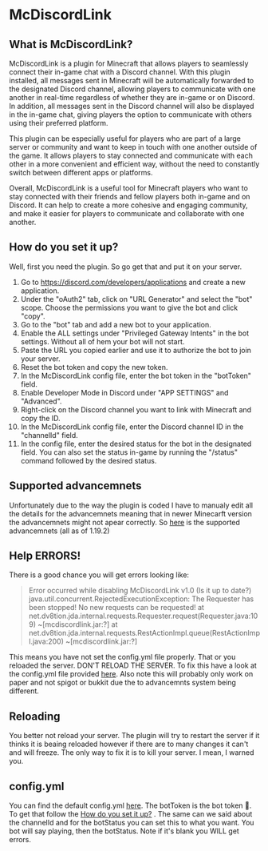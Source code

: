 # McDiscordLink

## What is McDiscordLink?
McDiscordLink is a plugin for Minecraft that allows players to seamlessly connect their in-game chat with a Discord channel. 
With this plugin installed, all messages sent in Minecraft will be automatically forwarded to the designated Discord channel, 
allowing players to communicate with one another in real-time regardless of whether they are in-game or on Discord. 
In addition, all messages sent in the Discord channel will also be displayed in the in-game chat, giving players the option to 
communicate with others using their preferred platform.

This plugin can be especially useful for players who are part of a large server or community and want to keep in 
touch with one another outside of the game. It allows players to stay connected and communicate with each other in a 
more convenient and efficient way, without the need to constantly switch between different apps or platforms.

Overall, McDiscordLink is a useful tool for Minecraft players who want to stay connected with their friends and 
fellow players both in-game and on Discord. It can help to create a more cohesive and engaging community, and make it easier 
for players to communicate and collaborate with one another.

## How do you set it up?
Well, first you need the plugin. So go get that and put it on your server.

1. Go to https://discord.com/developers/applications and create a new application.
2. Under the "oAuth2" tab, click on "URL Generator" and select the "bot" scope. Choose the permissions you want to give the bot and click "copy".
3. Go to the "bot" tab and add a new bot to your application.
4. Enable the ALL settings under "Privileged Gateway Intents" in the bot settings. Without all of hem your bot will not start.
5. Paste the URL you copied earlier and use it to authorize the bot to join your server.
6. Reset the bot token and copy the new token.
7. In the McDiscordLink config file, enter the bot token in the "botToken" field.
8. Enable Developer Mode in Discord under "APP SETTINGS" and "Advanced".
9. Right-click on the Discord channel you want to link with Minecraft and copy the ID.
10. In the McDiscordLink config file, enter the Discord channel ID in the "channelId" field.
11. In the config file, enter the desired status for the bot in the designated field. You can also set the status in-game by running the "/status" command followed 
by the desired status.

## Supported advancemnets
Unfortunately due to the way the plugin is coded I have to manualy edit all the details for the advancemnets meaning that in newer Minecarft version the advancemnets might not apear correctly. So [here](https://github.com/MJDaws0n/mcDiscordLink/blob/master/supportedAdvancements.md) is the supported advancemnets (all as of 1.19.2)


## Help ERRORS!
There is a good chance you will get errors looking like:
>Error occurred while disabling McDiscordLink v1.0 (Is it up to date?)
java.util.concurrent.RejectedExecutionException: The Requester has been stopped! No new requests can be requested!
	at net.dv8tion.jda.internal.requests.Requester.request(Requester.java:109) ~[mcdiscordlink.jar:?]
	at net.dv8tion.jda.internal.requests.RestActionImpl.queue(RestActionImpl.java:200) ~[mcdiscordlink.jar:?]
  
 This means you have not set the config.yml file properly. That or you reloaded the server. DON'T RELOAD THE SERVER.
 To fix this have a look at the config.yml file provided [here](https://github.com/MJDaws0n/mcDiscordLink/blob/master/src/main/resources/config.yml).
 Also note this will probably only work on paper and not spigot or bukkit due the to advancemnts system being different.
 
## Reloading
 You better not reload your server. The plugin will try to restart the server if it thinks it is beaing reloaded however if there are to many changes it can't and
 will freeze. The only way to fix it is to kill your server. I mean, I warned you.
 
 
## config.yml
You can find the default config.yml [here](https://github.com/MJDaws0n/mcDiscordLink/blob/master/src/main/resources/config.yml).
The botToken is the bot token 🤯. To get that follow the [How do you set it up?](https://github.com/MJDaws0n/mcDiscordLink/tree/master#how-do-you-set-it-up) . The same can we said about the channelId and for the botStatus you can set
this to what you want. You bot will say playing, then the botStatus. Note if it's blank you WILL get errors.

